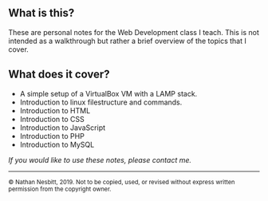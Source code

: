 ## What is this?
These are personal notes for the Web Development class I teach. 
This is not intended as a walkthrough but rather a brief overview of the topics that I cover.

## What does it cover? 
- A simple setup of a VirtualBox VM with a LAMP stack.  
- Introduction to linux filestructure and commands.
- Introduction to HTML
- Introduction to CSS
- Introduction to JavaScript
- Introduction to PHP
- Introduction to MySQL

*If you would like to use these notes, please contact me.* 

---
<small>© Nathan Nesbitt, 2019. Not to be copied, used, or revised without express written permission from the copyright owner.</small>
